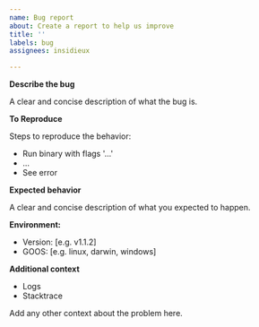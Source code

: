 ```yaml
---
name: Bug report
about: Create a report to help us improve
title: ''
labels: bug
assignees: insidieux

---
```


**Describe the bug**

A clear and concise description of what the bug is.

**To Reproduce**

Steps to reproduce the behavior:
 - Run binary with flags '...'
 - ...
 - See error

**Expected behavior**

A clear and concise description of what you expected to happen.

**Environment:**

 - Version: [e.g. v1.1.2]
 - GOOS: [e.g. linux, darwin, windows]

**Additional context**

 - Logs
 - Stacktrace

Add any other context about the problem here.
